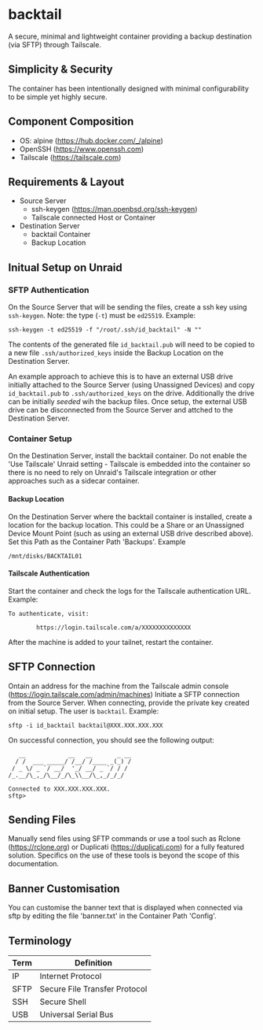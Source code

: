 # backtail
A secure, minimal and lightweight container providing a backup destination (via SFTP) through Tailscale.

## Simplicity & Security
The container has been intentionally designed with minimal configurability to be simple yet highly secure.

## Component Composition
- OS: alpine (https://hub.docker.com/_/alpine)
- OpenSSH (https://www.openssh.com)
- Tailscale (https://tailscale.com)

## Requirements & Layout
- Source Server
  - ssh-keygen (https://man.openbsd.org/ssh-keygen)
  - Tailscale connected Host or Container
- Destination Server
  - backtail Container
  - Backup Location

## Initual Setup on Unraid

### SFTP Authentication
On the Source Server that will be sending the files,
create a ssh key using `ssh-keygen`.
Note: the type (`-t`) must be `ed25519`.
Example:
```
ssh-keygen -t ed25519 -f "/root/.ssh/id_backtail" -N ""
```
The contents of the generated file `id_backtail.pub` will need to be copied 
to a new file `.ssh/authorized_keys` inside the Backup Location 
on the Destination Server.

An example approach to achieve this is to have an external USB drive initially attached 
to the Source Server (using Unassigned Devices)
and copy `id_backtail.pub` to `.ssh/authorized_keys` on the drive.
Additionally the drive can be initially
_seeded_ wih the backup files.
Once setup, the external USB drive can be disconnected from 
the Source Server and attched to the Destination Server.

### Container Setup
On the Destination Server, install the backtail container.
Do not enable the 'Use Tailscale' Unraid setting - 
Tailscale is embedded into the container so there is no need to rely on 
Unraid's Tailscale integration or other approaches such as a sidecar container. 

#### Backup Location 
On the Destination Server where the backtail container is installed,
create a location for the backup location.
This could be a Share or
an Unassigned Device Mount Point (such as using an external USB drive described above).
Set this Path as the Container Path 'Backups'.
Example
```
/mnt/disks/BACKTAIL01
```

#### Tailscale Authentication
Start the container and check the logs for the Tailscale authentication URL.
Example:
```
To authenticate, visit:

        https://login.tailscale.com/a/XXXXXXXXXXXXXX
```
After the machine is added to your tailnet, restart the container.

## SFTP Connection
Ontain an address for the machine from the Tailscale admin console (https://login.tailscale.com/admin/machines)
Initiate a SFTP connection from the Source Server.
When connecting, provide the private key created on initial setup.
The user is `backtail`.
Example:
```
sftp -i id_backtail backtail@XXX.XXX.XXX.XXX
```
On successful connection, you should see the following output:
```
   __            __   __       _ __
  / /  ___ _____/ /__/ /____ _(_) /
 / _ \/ _ `/ __/  '_/ __/ _ `/ / /
/_.__/\_,_/\__/_/\_\\__/\_,_/_/_/

Connected to XXX.XXX.XXX.XXX.
sftp>
```

## Sending Files
Manually send files using SFTP commands or use a tool 
such as Rclone (https://rclone.org) or Duplicati (https://duplicati.com) for a fully featured solution.
Specifics on the use of these tools is beyond the scope of this documentation.

## Banner Customisation
You can customise the banner text that is displayed when connected via sftp by editing the file 'banner.txt' in the Container Path 'Config'.

## Terminology

| Term | Definition |
| --------- | ------- |
| IP | Internet Protocol |
| SFTP | Secure File Transfer Protocol |
| SSH | Secure Shell |
| USB | Universal Serial Bus |
